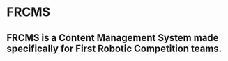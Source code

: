 # FRCMS
## FRCMS is a Content Management System made specifically for First Robotic Competition teams.
